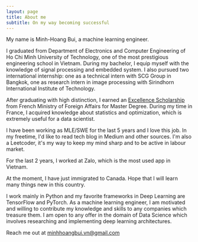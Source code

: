 ```yaml
---
layout: page
title: About me
subtitle: On my way becoming successful
---
```


My name is Minh-Hoang Bui, a machine learning engineer.

I graduated from Department of Electronics and Computer Engineering of Ho Chi Minh University of Technology, one of the most prestigious engineering school in Vietnam. During my bachelor, I equip myself with the knowledge of signal processing and embedded system. I also pursued two international internship: one as a technical intern with SCG Group in Bangkok, one as research intern in image processing with Sirindhorn International Institute of Technology.

After graduating with high distinction, I earned an [Excellence Scholarship](https://vn.ambafrance.org/Programme-de-Bourses-d-Excellence-de-l-Ambassade-de-France-au-Vietnam-appel-a-4627) from French Ministry of Foreign Affairs for Master Degree. During my time in France, I acquired knowledge about statistics and optimization, which is extremely useful for a data scientist.

I have been working as MLE/SWE for the last 5 years and I love this job. In my freetime, I'd like to read tech blog in Medium and other sources. I'm also a Leetcoder, it's my way to keep my mind sharp and to be active in labour market.

For the last 2 years, I worked at Zalo, which is the most used app in Vietnam.

At the moment, I have just immigrated to Canada. Hope that I will learn many things new in this country.

I work mainly in Python and my favorite frameworks in Deep Learning are TensorFlow and PyTorch.
As a machine learning engineer, I am motivated and willing to contribute my knowledge and skills to any companies which treasure them. I am open to any offer in the domain of Data Science which involves researching and implementing deep learning architectures.

Reach me out at minhhoangbui.vn@gmail.com